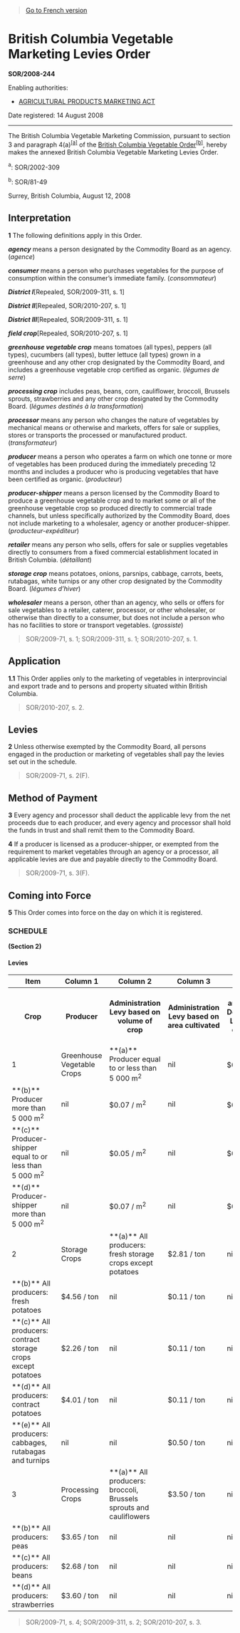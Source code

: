 > [Go to French version](/fr/Règlements/Décrets,%20ordonnances%20et%20règlements%20statutaires/2008/244.md)

# British Columbia Vegetable Marketing Levies Order

**SOR/2008-244**

Enabling authorities: 
- [AGRICULTURAL PRODUCTS MARKETING ACT](/en/Acts/Revised%20Statutes%20of%20Canada/A/A-6.md)

Date registered: 14 August 2008

----------

The British Columbia Vegetable Marketing Commission, pursuant to section 3 and paragraph 4(a)<sup><a href='#fn_610908-E_hq_4899'>[a]</a></sup> of the [British Columbia Vegetable Order](/en/Regulations/Statutory%20Orders%20and%20Regulations/81/49.md)<sup><a href='#fn_3944_hq_4345'>[b]</a></sup>, hereby makes the annexed British Columbia Vegetable Marketing Levies Order.

<a name='fn_610908-E_hq_4899'><sup>a</sup></a>: SOR/2002-309<br />

<a name='fn_3944_hq_4345'><sup>b</sup></a>: SOR/81-49<br />

Surrey, British Columbia, August 12, 2008




## Interpretation


**1** The following definitions apply in this Order.

***agency*** means a person designated by the Commodity Board as an agency. (*agence*)

***consumer*** means a person who purchases vegetables for the purpose of consumption within the consumer’s immediate family. (*consommateur*)

***District I***[Repealed, SOR/2009-311, s. 1]

***District II***[Repealed, SOR/2010-207, s. 1]

***District III***[Repealed, SOR/2009-311, s. 1]

***field crop***[Repealed, SOR/2010-207, s. 1]

***greenhouse vegetable crop*** means tomatoes (all types), peppers (all types), cucumbers (all types), butter lettuce (all types) grown in a greenhouse and any other crop designated by the Commodity Board, and includes a greenhouse vegetable crop certified as organic. (*légumes de serre*)

***processing crop*** includes peas, beans, corn, cauliflower, broccoli, Brussels sprouts, strawberries and any other crop designated by the Commodity Board. (*légumes destinés à la transformation*)

***processor*** means any person who changes the nature of vegetables by mechanical means or otherwise and markets, offers for sale or supplies, stores or transports the processed or manufactured product. (*transformateur*)

***producer*** means a person who operates a farm on which one tonne or more of vegetables has been produced during the immediately preceding 12 months and includes a producer who is producing vegetables that have been certified as organic. (*producteur*)

***producer-shipper*** means a person licensed by the Commodity Board to produce a greenhouse vegetable crop and to market some or all of the greenhouse vegetable crop so produced directly to commercial trade channels, but unless specifically authorized by the Commodity Board, does not include marketing to a wholesaler, agency or another producer-shipper. (*producteur-expéditeur*)

***retailer*** means any person who sells, offers for sale or supplies vegetables directly to consumers from a fixed commercial establishment located in British Columbia. (*détaillant*)

***storage crop*** means potatoes, onions, parsnips, cabbage, carrots, beets, rutabagas, white turnips or any other crop designated by the Commodity Board. (*légumes d’hiver*)

***wholesaler*** means a person, other than an agency, who sells or offers for sale vegetables to a retailer, caterer, processor, or other wholesaler, or otherwise than directly to a consumer, but does not include a person who has no facilities to store or transport vegetables. (*grossiste*)
> SOR/2009-71, s. 1; SOR/2009-311, s. 1; SOR/2010-207, s. 1.





## Application


**1.1** This Order applies only to the marketing of vegetables in interprovincial and export trade and to persons and property situated within British Columbia.
> SOR/2010-207, s. 2.





## Levies


**2** Unless otherwise exempted by the Commodity Board, all persons engaged in the production or marketing of vegetables shall pay the levies set out in the schedule.
> SOR/2009-71, s. 2(F).





## Method of Payment


**3** Every agency and processor shall deduct the applicable levy from the net proceeds due to each producer, and every agency and processor shall hold the funds in trust and shall remit them to the Commodity Board.



**4** If a producer is licensed as a producer-shipper, or exempted from the requirement to market vegetables through an agency or a processor, all applicable levies are due and payable directly to the Commodity Board.
> SOR/2009-71, s. 3(F).





## Coming into Force


**5** This Order comes into force on the day on which it is registered.




### **SCHEDULE** 
**(Section 2)**
<table>
<h4>Levies</h4>
<tr>
<th>Item</th>
<th>Column 1</th>
<th>Column 2</th>
<th>Column 3</th>
<th>Column 4</th>
<th>Column 5</th>
<th>Column 6</th>
</tr>
<tr>
<th>Crop</th>
<th>Producer</th>
<th>Administration Levy based on volume of crop</th>
<th>Administration Levy based on area cultivated</th>
<th>Research and Industry Development Levy based on volume of crop</th>
<th>Research and Industry Development Levy based on area cultivated</th>
</tr>
<tr>
<td>1</td>
<td>Greenhouse Vegetable Crops</td>
<td>**(a)** Producer equal to or less than 5 000 m<sup>2</sup>

</td>
<td>nil</td>
<td>$0.05 / m<sup>2</sup></td>
<td>nil</td>
<td>$0.11 / m<sup>2</sup></td>
</tr>
<tr>
<td>**(b)** Producer more than 5 000 m<sup>2</sup>

</td>
<td>nil</td>
<td>$0.07 / m<sup>2</sup></td>
<td>nil</td>
<td>$0.15 / m<sup>2</sup></td>
</tr>
<tr>
<td>**(c)** Producer-shipper equal to or less than 5 000 m<sup>2</sup>

</td>
<td>nil</td>
<td>$0.05 / m<sup>2</sup></td>
<td>nil</td>
<td>$0.11 / m<sup>2</sup></td>
</tr>
<tr>
<td>**(d)** Producer-shipper more than 5 000 m<sup>2</sup>

</td>
<td>nil</td>
<td>$0.07 / m<sup>2</sup></td>
<td>nil</td>
<td>$0.15 / m<sup>2</sup></td>
</tr>
<tr>
<td>2</td>
<td>Storage Crops</td>
<td>**(a)** All producers: fresh storage crops except potatoes

</td>
<td>$2.81 / ton</td>
<td>nil</td>
<td>$0.11 / ton</td>
<td>nil</td>
</tr>
<tr>
<td>**(b)** All producers: fresh potatoes

</td>
<td>$4.56 / ton</td>
<td>nil</td>
<td>$0.11 / ton</td>
<td>nil</td>
</tr>
<tr>
<td>**(c)** All producers: contract storage crops except potatoes

</td>
<td>$2.26 / ton</td>
<td>nil</td>
<td>$0.11 / ton</td>
<td>nil</td>
</tr>
<tr>
<td>**(d)** All producers: contract potatoes

</td>
<td>$4.01 / ton</td>
<td>nil</td>
<td>$0.11 / ton</td>
<td>nil</td>
</tr>
<tr>
<td>**(e)** All producers: cabbages, rutabagas and turnips

</td>
<td>nil</td>
<td>nil</td>
<td>$0.50 / ton</td>
<td>nil</td>
</tr>
<tr>
<td>3</td>
<td>Processing Crops</td>
<td>**(a)** All producers: broccoli, Brussels sprouts and cauliflowers

</td>
<td>$3.50 / ton</td>
<td>nil</td>
<td>nil</td>
<td>nil</td>
</tr>
<tr>
<td>**(b)** All producers: peas

</td>
<td>$3.65 / ton</td>
<td>nil</td>
<td>nil</td>
<td>nil</td>
</tr>
<tr>
<td>**(c)** All producers: beans

</td>
<td>$2.68 / ton</td>
<td>nil</td>
<td>nil</td>
<td>nil</td>
</tr>
<tr>
<td>**(d)** All producers: strawberries

</td>
<td>$3.60 / ton</td>
<td>nil</td>
<td>nil</td>
<td>nil</td>
</tr>
</table>

> SOR/2009-71, s. 4; SOR/2009-311, s. 2; SOR/2010-207, s. 3.


